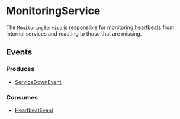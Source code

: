 # MonitoringService

The `MonitoringService` is responsible for monitoring heartbeats from internal services and reacting to those that are missing.

## Events

### Produces

- [ServiceDownEvent](../../../docs/events.md#taskrecoveredevent)

### Consumes

- [HeartbeatEvent](../../../docs/events.md#heartbeatevent)

